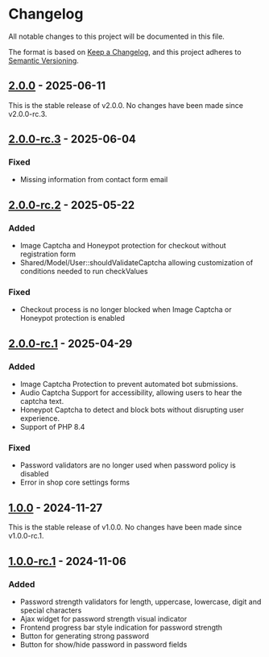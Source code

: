 # Changelog
All notable changes to this project will be documented in this file.

The format is based on [Keep a Changelog](https://keepachangelog.com/en/1.0.0/),
and this project adheres to [Semantic Versioning](https://semver.org/spec/v2.0.0.html).

## [2.0.0] - 2025-06-11
This is the stable release of v2.0.0. No changes have been made since v2.0.0-rc.3.

## [2.0.0-rc.3] - 2025-06-04

### Fixed
- Missing information from contact form email

## [2.0.0-rc.2] - 2025-05-22

### Added
- Image Captcha and Honeypot protection for checkout without registration form
- Shared/Model/User::shouldValidateCaptcha allowing customization of conditions needed to run checkValues

### Fixed
- Checkout process is no longer blocked when Image Captcha or Honeypot protection is enabled

## [2.0.0-rc.1] - 2025-04-29

### Added
- Image Captcha Protection to prevent automated bot submissions.
- Audio Captcha Support for accessibility, allowing users to hear the captcha text.
- Honeypot Captcha to detect and block bots without disrupting user experience.
- Support of PHP 8.4

### Fixed
- Password validators are no longer used when password policy is disabled
- Error in shop core settings forms

## [1.0.0] - 2024-11-27
This is the stable release of v1.0.0. No changes have been made since v1.0.0-rc.1.

## [1.0.0-rc.1] - 2024-11-06

### Added
- Password strength validators for length, uppercase, lowercase, digit and special characters
- Ajax widget for password strength visual indicator
- Frontend progress bar style indication for password strength
- Button for generating strong password
- Button for show/hide password in password fields

[2.0.0]: https://github.com/OXID-eSales/security-module/compare/v2.0.0-rc.3...v2.0.0
[2.0.0-rc.3]: https://github.com/OXID-eSales/security-module/compare/v2.0.0-rc.2...v2.0.0-rc.3
[2.0.0-rc.2]: https://github.com/OXID-eSales/security-module/compare/v2.0.0-rc.1...v2.0.0-rc.2
[2.0.0-rc.1]: https://github.com/OXID-eSales/security-module/compare/v1.0.0...v2.0.0-rc.1
[1.0.0]: https://github.com/OXID-eSales/security-module/compare/v1.0.0-rc.1...v1.0.0
[1.0.0-rc.1]: https://github.com/OXID-eSales/security-module/releases/tag/v1.0.0-rc.1

